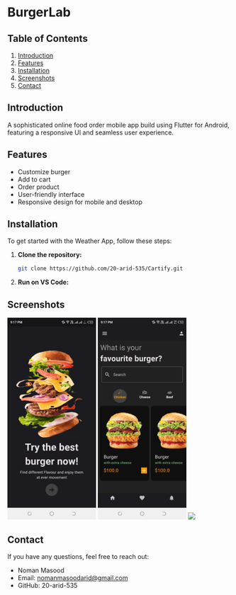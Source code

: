 # BurgerLab

## Table of Contents
1. [Introduction](#introduction)
2. [Features](#features)
3. [Installation](#installation)
4. [Screenshots](#ui)
9. [Contact](#contact)

## Introduction
A sophisticated online food order mobile app build using
Flutter for Android, featuring a responsive UI and seamless
user experience.

## Features
- Customize burger
- Add to cart
- Order product
- User-friendly interface
- Responsive design for mobile and desktop

## Installation
To get started with the Weather App, follow these steps:

1. **Clone the repository:**
    ```sh
    git clone https://github.com/20-arid-535/Cartify.git
    ```

2. **Run on VS Code:**

## Screenshots
<p><img src="splashburger.jpeg" width="200" >    <img src="homeburger.jpeg" width="200" >    <img src="customizeburger.jpeg" width="200" ></p>


## Contact
If you have any questions, feel free to reach out:

- Noman Masood
- Email: nomanmasoodarid@gmail.com
- GitHub: 20-arid-535    
